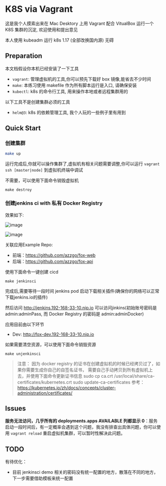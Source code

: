 # K8S via Vagrant

这是我个人摸索出来在 Mac Desktory 上用 Vagrant 配合 VitualBox 运行一个 K8S 集群的沉淀, 欢迎使用和提出意见

本人使用 kubeadm 运行 k8s 1.17 (全部改换国内源) 无碍

## Preparation

本文档假设你本机已经安装了一下工具

- `vagrant`: 管理虚拟机的工具,你可以预先下载好 box 镜像,能省去不少时间
- `make`: 本练习使用 makefile 作为所有脚本运行是入口, 请确保安装
- `kubectl`: k8s 的命令行工具, 用来操作本地或者远程集群用的

以下工具不是创建集群必须的工具
- `helm@3`: k8s 的依赖管理工具, 我个人玩的一些例子里有用到

## Quick Start

### 创建集群

```sh
make up
```

运行完成后,你就可以操作集群了,虚拟机有相关问题需要调整,你可以运行 `vagrant ssh [master|node]` 到虚拟机终端中调试

不需要，可以使用下面命令销毁虚拟机

```
make destroy
```

### 创建jenkins ci with 私有 Docker Registry

效果如下:

![image](https://user-images.githubusercontent.com/5636512/72678878-ee1c2d80-3ae4-11ea-9c05-916d772fec58.png)

![image](https://user-images.githubusercontent.com/5636512/72678872-da70c700-3ae4-11ea-9464-361fa98fee67.png)


关联应用Example Repo: 
- 前端：https://github.com/azzgo/fox-web
- 后端：https://github.com/azzgo/fox-api

使用下面命令一键创建 cicd
```
make jenkinsci
```

完成后,需要等待一段时间 jenkins pod 启动下载相关插件(确保你的网络可以正常下载jenkins.io的插件)

然后访问 <http://jenkins.192-168-33-10.nip.io> 可以访问jinkins(初始账号密码是 admin:adminPass, 而 Docker Registry 的密码是 admin:adminDocker)

应用目前由以下环节
- Dev: <http://fox-dev.192-168-33-10.nip.io>

如果需要清空资源，可以使用下面命令销毁资源

```
make unjenkinsci
```

> 注意：
> 因为 docker registry 的证书在创建虚拟机的时候已经拷贝过了，如果你需要生成你自己的自签名证书，
> 需要自己手动拷贝到所有虚拟机上去，并使用下面命令更新证书信息
> sudo cp ca.crt /usr/local/share/ca-certificates/kubernetes.crt
> sudo update-ca-certificates
> 参考：https://kubernetes.io/zh/docs/concepts/cluster-administration/certificates/


## Issues 

**服务无法访问，几乎所有的 deployments.apps AVAILABLE 列都显示 0**：服务启动一段时间后，有一定概率会遇到这个问题，我没有排查出具体问题，你可以使用 `vagrant reload` 重启虚拟机集群，可以暂时性解决此问题。

## TODO

有待优化：

* 目前 jenkinsci demo 相关的密码没有统一配置的地方，散落在不同的地方，下一步需要借助模板来统一配置
